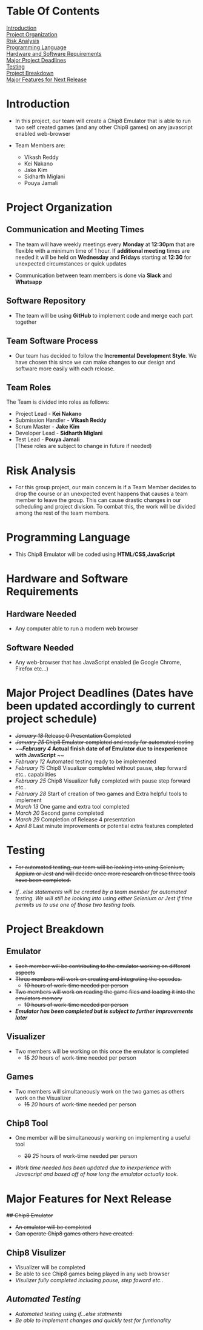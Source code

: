 # **Table Of Contents**
[Introduction](#introduction)   
[Project Organization](#project-organization)   
[Risk Analysis](#risk-analysis)    
[Programming Language](#programming-language)    
[Hardware and Software Requirements](#hardware-and-software-requirements)    
[Major Project Deadlines](#major-project-deadlines)    
[Testing](#testing)    
[Project Breakdown](#project-breakdown)  
[Major Features for Next Release](#major-features-for-next-release)
  
# **Introduction**
* In this project, our team will create a Chip8 Emulator that is able to run two self created games (and any other Chip8 games) on any javascript enabled web-browser

* Team Members are:
  * Vikash Reddy
  * Kei Nakano
  * Jake Kim
  * Sidharth Miglani
  * Pouya Jamali

# **Project Organization**
## Communication and Meeting Times
* The team will have weekly meetings every **Monday** at **12:30pm** that are flexible with a minimum time of 1 hour. If **additional meeting** times are needed it will be held on **Wednesday** and **Fridays** starting at **12:30** for unexpected circumstances or quick updates

* Communication between team members is done via **Slack** and **Whatsapp**

## Software Repository
* The team will be using **GitHub** to implement code and merge each part together

## Team Software Process
* Our team has decided to follow the **Incremental Development Style**. We have chosen this since we can make changes to our design and software more easily with each release.
	
## Team Roles
The Team is divided into roles as follows:
*   Project Lead - **Kei Nakano** 
*   Submission Handler - **Vikash Reddy**
*   Scrum Master - **Jake Kim**
*   Developer Lead - **Sidharth Miglani**
*   Test Lead - **Pouya Jamali**    
(These roles are subject to change in future if needed)
		
		
# **Risk Analysis**
* For this group project, our main concern is if a Team Member decides to drop the course or an unexpected event happens that causes a team member to leave the group. This can cause drastic changes in our scheduling and project division. To combat this, the work will be divided among the rest of the team members.

# **Programming Language**
* This Chip8 Emulator will be coded using **HTML**/**CSS**,**JavaScript**

# **Hardware and Software Requirements**
## Hardware Needed
*   Any computer able to run a modern web browser 
	
## Software Needed
*   Any web-browser that has JavaScript enabled (ie Google Chrome, Firefox etc...)

# **Major Project Deadlines** (Dates have been updated accordingly to current project schedule)
*   ~~_January 18_  Release 0 Presentation Completed~~
*   ~~_January 25_  Chip8 Emulator completed and ready for automated testing~~
*   ~~**_February 4_  Actual finish date of of Emulator due to inexperience with JavaScript** ~~
*   _February 12_  Automated testing ready to be implemented
*   _February 15_  Chip8 Visualizer completed without pause, step forward etc.. capabilities
*   _February 25_ Chip8 Visualizer fully completed with pause step forward etc.. 
*   _February 28_ Start of creation of two games and Extra helpful tools to implement
*   _March 13_    One game and extra tool completed
*   _March 20_    Second game completed
*   _March 29_    Completion of Release 4 presentation
*   _April 8_     Last minute improvements or potential extra features completed
	
# **Testing**
* ~~For automated testing, our team will be looking into using Selenium, Appium or Jest and will decide once more research on these three tools have been completed.~~

*   _If...else statements will be created by a team member for automated testing. We will still be looking into using either Selenium or Jest if time permits us to use one of those two testing tools._
	
# **Project Breakdown**
## Emulator
*   ~~Each member will be contributing to the emulator working on different aspects~~
  * ~~Three members will work on creating and integrating the opcodes.~~
    * ~~10 hours of work-time needed per person~~
  * ~~Two members will work on reading the game files and loading it into the emulators memory~~  
    * ~~10 hours of work-time needed per person~~
* **_Emulator has been completed but is subject to further improvements later_**
	
## Visualizer
* Two members will be working on this once the emulator is completed
   * ~~15~~ _20_ hours of work-time needed per person

## Games
* Two members will simultaneously work on the two games as others work on the Visualizer
   * ~~15~~ _20_ hours of work-time needed per person
	
## Chip8 Tool
* One member will be simultaneously working on implementing a useful tool
   * ~~20~~ _25_ hours of work-time needed per person

* _Work time needed has been updated due to inexperience with Javascript and based off of how long the emulator actually took._

# **Major Features for Next Release**
~~## Chip8 Emulator~~
* ~~An emulator will be completed~~
* ~~Can operate Chip8 games others have created.~~
## Chip8 Visulizer
* Visualizer will be completed
* Be able to see Chip8 games being played in any web browser
* _Visulizer fully completed including pause, step foward etc.._
## _Automated Testing_
* _Automated testing using if...else statments_
* _Be able to implement changes and quickly test for funtionality_


  
	
